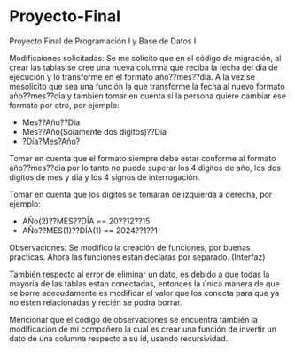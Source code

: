 # Proyecto-Final
Proyecto Final de Programación I y Base de Datos I

Modificaiones solicitadas:
Se me solicito que en el código de migración, al crear las tablas se cree una nueva columna que reciba la fecha del día de ejecución y lo transforme en el formato año??mes??dia.
A la vez se mesolicito que sea una función la que transforme la fecha al nuevo formato año??mes??dia y también tomar en cuenta si la persona quiere cambiar ese formato por otro, por ejemplo:
- Mes??Año??Día
- Mes??Año(Solamente dos digitos)??Día
- ?Día?Mes?Año?

Tomar en cuenta que el formato siempre debe estar conforme al formato año??mes??dia por lo tanto no puede superar los 4 digitos de año, los dos digitos de mes y día y los 4 signos de interrogación.

Tomar en cuenta que los dígitos se tomaran de izquierda a derecha, por ejemplo:
- AÑo(2)??MES??DÍA == 20??12??15
- AÑo??MES(1)??DÍA(1) == 2024??1??1


Observaciones:
Se modifico la creación de funciones, por buenas practicas. Ahora las funciones estan declaras por separado. (Interfaz)

También respecto al error de eliminar un dato, es debido a que todas la mayoría de las tablas estan conectadas, entonces la única manera de que se borre adecudamente es modificar el valor que los conecta para que ya no esten relacionadas y recién se podra borrar.

Mencionar que el código de observaciones se encuentra también la modificación de mi compañero la cual es crear una función de invertir un dato de una columna respecto a su id, usando recursividad.
